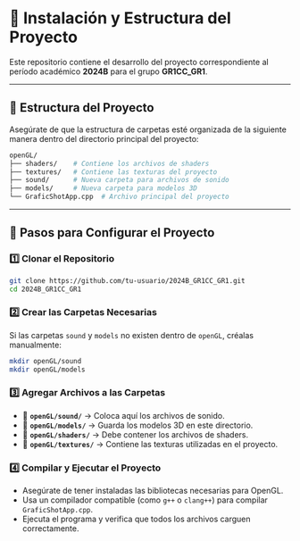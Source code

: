 # 📌 Instalación y Estructura del Proyecto

Este repositorio contiene el desarrollo del proyecto correspondiente al período académico **2024B** para el grupo **GR1CC_GR1**.

---

## 📂 Estructura del Proyecto

Asegúrate de que la estructura de carpetas esté organizada de la siguiente manera dentro del directorio principal del proyecto:

```bash
openGL/
├── shaders/    # Contiene los archivos de shaders
├── textures/   # Contiene las texturas del proyecto
├── sound/      # Nueva carpeta para archivos de sonido
├── models/     # Nueva carpeta para modelos 3D
└── GraficShotApp.cpp  # Archivo principal del proyecto
```

---

## 🚀 Pasos para Configurar el Proyecto

### 1️⃣ Clonar el Repositorio
```bash
git clone https://github.com/tu-usuario/2024B_GR1CC_GR1.git
cd 2024B_GR1CC_GR1
```

### 2️⃣ Crear las Carpetas Necesarias
Si las carpetas `sound` y `models` no existen dentro de `openGL`, créalas manualmente:
```bash
mkdir openGL/sound
mkdir openGL/models
```

### 3️⃣ Agregar Archivos a las Carpetas
- 📁 **`openGL/sound/`** → Coloca aquí los archivos de sonido.
- 📁 **`openGL/models/`** → Guarda los modelos 3D en este directorio.
- 📁 **`openGL/shaders/`** → Debe contener los archivos de shaders.
- 📁 **`openGL/textures/`** → Contiene las texturas utilizadas en el proyecto.

### 4️⃣ Compilar y Ejecutar el Proyecto
- Asegúrate de tener instaladas las bibliotecas necesarias para OpenGL.
- Usa un compilador compatible (como `g++` o `clang++`) para compilar `GraficShotApp.cpp`.
- Ejecuta el programa y verifica que todos los archivos carguen correctamente.

